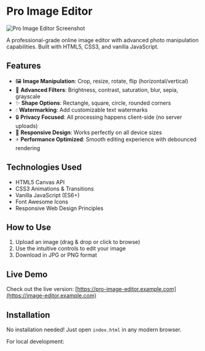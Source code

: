 # Pro Image Editor

![Pro Image Editor Screenshot](screenshot.jpg)

A professional-grade online image editor with advanced photo manipulation capabilities. Built with HTML5, CSS3, and vanilla JavaScript.

## Features

- 🖼️ **Image Manipulation**: Crop, resize, rotate, flip (horizontal/vertical)
- 🎨 **Advanced Filters**: Brightness, contrast, saturation, blur, sepia, grayscale
- ✨ **Shape Options**: Rectangle, square, circle, rounded corners
- 💧 **Watermarking**: Add customizable text watermarks
- 🔒 **Privacy Focused**: All processing happens client-side (no server uploads)
- 📱 **Responsive Design**: Works perfectly on all device sizes
- ⚡ **Performance Optimized**: Smooth editing experience with debounced rendering

## Technologies Used

- HTML5 Canvas API
- CSS3 Animations & Transitions
- Vanilla JavaScript (ES6+)
- Font Awesome Icons
- Responsive Web Design Principles

## How to Use

1. Upload an image (drag & drop or click to browse)
2. Use the intuitive controls to edit your image
3. Download in JPG or PNG format

## Live Demo

Check out the live version: [https://pro-image-editor.example.com](https://image-editor.example.com)

## Installation

No installation needed! Just open `index.html` in any modern browser.

For local development:
